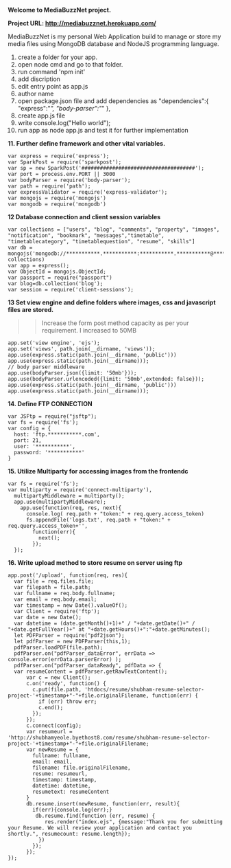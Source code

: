 **Welcome to MediaBuzzNet project.**

**Project URL: http://mediabuzznet.herokuapp.com/**


MediaBuzzNet is my personal Web Application build to manage or store my media files using MongoDB database and NodeJS programming language.


1. create a folder for your app.
2. open node cmd and go to that folder.
3. run command 'npm init'
4. add discription
5. edit entry point as app.js
6. author name
7. open package.json file and add dependencies as
"dependencies":{
  "express":"*",
  "body-parser":"*"
  },
8. create app.js file
9. write console.log("Hello world");
10. run app as node app.js and test it for further implementation

**11. Further define framework and other vital variables.**
>>
```nodejs
var express = require('express');
var SparkPost = require('sparkpost');
var sp = new SparkPost('#####################################');
var port = process.env.PORT || 3000
var bodyParser = require('body-parser');
var path = require('path');
var expressValidator = require('express-validator');
var mongojs = require('mongojs')
var mongodb = require('mongodb')
```

**12 Database connection and client session variables**
>>
```nodejs
var collections = ["users", "blog", "comments", "property", "images", "notification", "bookmark", "messages","timetable", "timetablecategory", "timetablequestion", "resume", "skills"]
var db = mongojs('mongodb://***********.***********:***********.***********@***********.mlab.com:***********/***********', collections)
var app = express();
var ObjectId = mongojs.ObjectId;
var passport = require("passport")
var blog=db.collection('blog');
var session = require('client-sessions');
```

**13 Set view engine and define folders where images, css and javascript files are stored.**
>> Increase the form post method capacity as per your requirement. I increased to 50MB
```nodejs
app.set('view engine', 'ejs');
app.set('views', path.join(__dirname, 'views'));
app.use(express.static(path.join(__dirname, 'public')))
app.use(express.static(path.join(__dirname)));
// body parser middleware
app.use(bodyParser.json({limit: '50mb'}));
app.use(bodyParser.urlencoded({limit: '50mb',extended: false}));
app.use(express.static(path.join(__dirname, 'public')))
app.use(express.static(path.join(__dirname)));
```

**14. Define FTP CONNECTION**
>>
```nodejs
var JSFtp = require("jsftp");
var fs = require('fs');
var config = {
  host: 'ftp.***********.com',
  port: 21,
  user: '***********',
  password: '***********'
}
```

**15. Utilize Multiparty for accessing images from the frontendc**
>>
```nodejs
var fs = require('fs');
var multiparty = require('connect-multiparty'),
  multipartyMiddleware = multiparty();
  app.use(multipartyMiddleware);
    app.use(function(req, res, next){
      console.log( req.path + "token:" + req.query.access_token)
      fs.appendFile('logs.txt', req.path + "token:" + req.query.access_token+'', 
        function(err){
          next(); 
        });
  });
```

**16. Write upload method to store resume on server using ftp**
>>
```nodejs
app.post('/upload', function(req, res){       
  var file = req.files.file;
  var filepath = file.path;
  var fullname = req.body.fullname;
  var email = req.body.email;
  var timestamp = new Date().valueOf();
  var Client = require('ftp');
  var date = new Date();
  var datetime = (date.getMonth()+1)+" / "+date.getDate()+" / "+date.getFullYear()+" at "+date.getHours()+":"+date.getMinutes();
  let PDFParser = require("pdf2json");
  let pdfParser = new PDFParser(this,1);
  pdfParser.loadPDF(file.path);         
  pdfParser.on("pdfParser_dataError", errData => console.error(errData.parserError) );
  pdfParser.on("pdfParser_dataReady", pdfData => {
  var resumeContent = pdfParser.getRawTextContent();
      var c = new Client();
      c.on('ready', function() {
        c.put(file.path, 'htdocs/resume/shubham-resume-selector-project-'+timestamp+"-"+file.originalFilename, function(err) {
          if (err) throw err;
          c.end();
        });
      });
      c.connect(config);
      var resumeurl = 'http://shubhamyeole.byethost8.com/resume/shubham-resume-selector-project-'+timestamp+"-"+file.originalFilename;
      var newResume = {
        fullname: fullname,
        email: email,
        filename: file.originalFilename,
        resume: resumeurl,
        timestamp: timestamp,
        datetime: datetime,
        resumetext: resumeContent
      }
      db.resume.insert(newResume, function(err, result){
        if(err){console.log(err);}
         db.resume.find(function (err, resume) {
            res.render("index.ejs", {message:"Thank you for submitting your Resume. We will review your application and contact you shortly.", resumecount: resume.length});
          })        
        });
      });   
});
```

